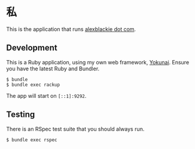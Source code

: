 # 私

This is the application that runs [alexblackie dot com](https://www.alexblackie.com).

## Development

This is a Ruby application, using my own web framework,
[Yokunai](https://github.com/alexblackie/yokunai). Ensure you have the latest
Ruby and Bundler.

```
$ bundle
$ bundle exec rackup
```

The app will start on `[::1]:9292`.

## Testing

There is an RSpec test suite that you should always run.

```
$ bundle exec rspec
```
